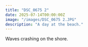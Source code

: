 ```yaml
---
title: "DSC_0675 2"
date: 2025-07-14T00:00:00Z
image: "/images/DSC_0675 2.JPG"
description: "A day at the beach."
---
```


Waves crashing on the shore.
